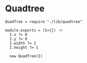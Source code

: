 Quadtree
========

    QuadTree = require "./lib/quadtree"

    module.exports = (I={}) ->
      I.x ?= 0
      I.y ?= 0
      I.width ?= 1
      I.height ?= 1

      new QuadTree(I)
